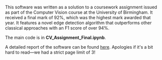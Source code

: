 This software was written as a solution to a coursework assignment issued as part of the Computer Vision course at the University of Birmingham. It received a final mark of 92%, which was the highest mark awarded that year. It features a novel edge detection algorithm that outperforms other classical approaches with an F1 score of over 94%. 

The main code is in **CV_Assignment_Final.ipynb**. 

A detailed report of the software can be found [here](https://drive.google.com/file/d/1cb2V_ySvr6hNBjwPdhL52VY7WZQ4i34M/view?usp=sharing). Apologies if it's a bit hard to read—we had a strict page limit of 3!
